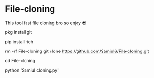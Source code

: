 # File-cloning
This tool fast file cloning bro so enjoy 😎


pkg install git

pip install rich

rm -rf File-cloning
git clone https://github.com/Samiul6/File-cloning.git

cd File-cloning

python 'Samiul cloning.py'
